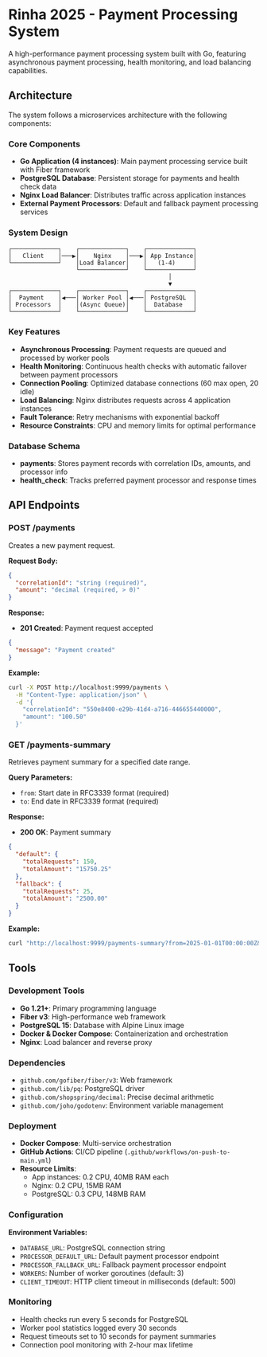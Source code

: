 # Rinha 2025 - Payment Processing System

A high-performance payment processing system built with Go, featuring asynchronous payment processing, health monitoring, and load balancing capabilities.

## Architecture

The system follows a microservices architecture with the following components:

### Core Components

- **Go Application (4 instances)**: Main payment processing service built with Fiber framework
- **PostgreSQL Database**: Persistent storage for payments and health check data
- **Nginx Load Balancer**: Distributes traffic across application instances
- **External Payment Processors**: Default and fallback payment processing services

### System Design

```
┌─────────────┐    ┌─────────────┐    ┌─────────────┐
│   Client    │───▶│    Nginx    │───▶│ App Instance│
└─────────────┘    │Load Balancer│    │   (1-4)     │
                   └─────────────┘    └─────────────┘
                                             │
                                             ▼
┌─────────────┐    ┌─────────────┐    ┌─────────────┐
│  Payment    │◀───│ Worker Pool │◀───│ PostgreSQL  │
│ Processors  │    │(Async Queue)│    │  Database   │
└─────────────┘    └─────────────┘    └─────────────┘
```

### Key Features

- **Asynchronous Processing**: Payment requests are queued and processed by worker pools
- **Health Monitoring**: Continuous health checks with automatic failover between payment processors
- **Connection Pooling**: Optimized database connections (60 max open, 20 idle)
- **Load Balancing**: Nginx distributes requests across 4 application instances
- **Fault Tolerance**: Retry mechanisms with exponential backoff
- **Resource Constraints**: CPU and memory limits for optimal performance

### Database Schema

- **payments**: Stores payment records with correlation IDs, amounts, and processor info
- **health_check**: Tracks preferred payment processor and response times

## API Endpoints

### POST /payments

Creates a new payment request.

**Request Body:**
```json
{
  "correlationId": "string (required)",
  "amount": "decimal (required, > 0)"
}
```

**Response:**
- **201 Created**: Payment request accepted
```json
{
  "message": "Payment created"
}
```

**Example:**
```bash
curl -X POST http://localhost:9999/payments \
  -H "Content-Type: application/json" \
  -d '{
    "correlationId": "550e8400-e29b-41d4-a716-446655440000",
    "amount": "100.50"
  }'
```

### GET /payments-summary

Retrieves payment summary for a specified date range.

**Query Parameters:**
- `from`: Start date in RFC3339 format (required)
- `to`: End date in RFC3339 format (required)

**Response:**
- **200 OK**: Payment summary
```json
{
  "default": {
    "totalRequests": 150,
    "totalAmount": "15750.25"
  },
  "fallback": {
    "totalRequests": 25,
    "totalAmount": "2500.00"
  }
}
```

**Example:**
```bash
curl "http://localhost:9999/payments-summary?from=2025-01-01T00:00:00Z&to=2025-01-31T23:59:59Z"
```

## Tools

### Development Tools

- **Go 1.21+**: Primary programming language
- **Fiber v3**: High-performance web framework
- **PostgreSQL 15**: Database with Alpine Linux image
- **Docker & Docker Compose**: Containerization and orchestration
- **Nginx**: Load balancer and reverse proxy

### Dependencies

- `github.com/gofiber/fiber/v3`: Web framework
- `github.com/lib/pq`: PostgreSQL driver
- `github.com/shopspring/decimal`: Precise decimal arithmetic
- `github.com/joho/godotenv`: Environment variable management

### Deployment

- **Docker Compose**: Multi-service orchestration
- **GitHub Actions**: CI/CD pipeline (`.github/workflows/on-push-to-main.yml`)
- **Resource Limits**: 
  - App instances: 0.2 CPU, 40MB RAM each
  - Nginx: 0.2 CPU, 15MB RAM
  - PostgreSQL: 0.3 CPU, 148MB RAM

### Configuration

**Environment Variables:**
- `DATABASE_URL`: PostgreSQL connection string
- `PROCESSOR_DEFAULT_URL`: Default payment processor endpoint
- `PROCESSOR_FALLBACK_URL`: Fallback payment processor endpoint
- `WORKERS`: Number of worker goroutines (default: 3)
- `CLIENT_TIMEOUT`: HTTP client timeout in milliseconds (default: 500)

### Monitoring

- Health checks run every 5 seconds for PostgreSQL
- Worker pool statistics logged every 30 seconds
- Request timeouts set to 10 seconds for payment summaries
- Connection pool monitoring with 2-hour max lifetime